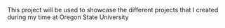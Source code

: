 This project will be used to showcase the different projects that I created during my time at Oregon State University
